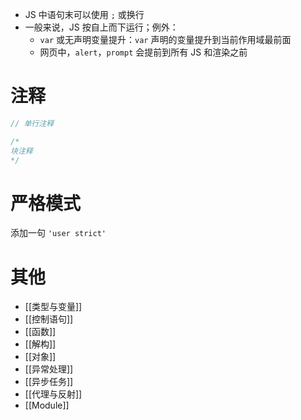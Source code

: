 - JS 中语句末可以使用 `;` 或换行
- 一般来说，JS 按自上而下运行；例外：
	- `var` 或无声明变量提升：`var` 声明的变量提升到当前作用域最前面
	- 网页中，`alert`，`prompt` 会提前到所有 JS 和渲染之前
# 注释

```javascript
// 单行注释

/*
块注释
*/
```

# 严格模式

添加一句 `'user strict'`

# 其他

- [[类型与变量]]
- [[控制语句]]
- [[函数]]
- [[解构]]
- [[对象]]
- [[异常处理]]
- [[异步任务]]
- [[代理与反射]]
- [[Module]]


